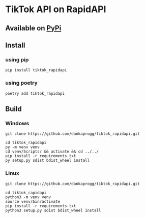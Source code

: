 # TikTok API on RapidAPI

## Available on [PyPi](https://pypi.org/project/tiktok_rapidapi/)

## Install
### using pip
```
pip install tiktok_rapidapi
```
### using poetry
```
poetry add tiktok_rapidapi
```

## Build
### Windows
```
git clone https://github.com/dankaprogg/tiktok_rapidapi.git

cd tiktok_rapidapi
py -m venv venv
cd venv/Scripts/ && activate && cd ../../
pip install -r requirements.txt
py setup.py sdist bdist_wheel install
```
### Linux
```
git clone https://github.com/dankaprogg/tiktok_rapidapi.git

cd tiktok_rapidapi
python3 -m venv venv
source venv/bin/activate
pip install -r requirements.txt
python3 setup.py sdist bdist_wheel install
```